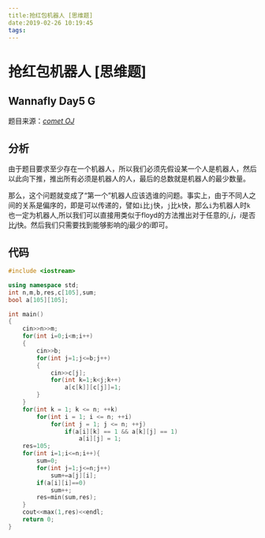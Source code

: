 ```yaml
---
title:抢红包机器人 [思维题]
date:2019-02-26 10:19:45
tags:
---
```


# 抢红包机器人 [思维题]

## Wannafly Day5 G

<!--more-->

题目来源：[_comet OJ_](https://zhixincode.com/contest/26/problem/G?problem_id=375)

## 分析

由于题目要求至少存在一个机器人，所以我们必须先假设某一个人是机器人，然后以此向下推，推出所有必须是机器人的人，最后的总数就是机器人的最少数量。

那么，这个问题就变成了“第一个”机器人应该选谁的问题。事实上，由于不同人之间的关系是偏序的，即是可以传递的，譬如`i`比`j`快，`j`比`k`快，那么`i`为机器人时`k`也一定为机器人,所以我们可以直接用类似于floyd的方法推出对于任意的$i,j$，$i$是否比$j$快。然后我们只需要找到能够影响的$j$最少的$i$即可。

## 代码

```C++
#include <iostream>

using namespace std;
int n,m,b,res,c[105],sum;
bool a[105][105];

int main()
{
    cin>>n>>m;
    for(int i=0;i<m;i++)
    {
        cin>>b;
        for(int j=1;j<=b;j++)
        {
            cin>>c[j];
            for(int k=1;k<j;k++)
                a[c[k]][c[j]]=1;
        }
    }
    for(int k = 1; k <= n; ++k)
        for(int i = 1; i <= n; ++i)
            for(int j = 1; j <= n; ++j)
                if(a[i][k] == 1 && a[k][j] == 1)
                    a[i][j] = 1;
    res=105;
    for(int i=1;i<=n;i++){
        sum=0;
        for(int j=1;j<=n;j++)
            sum+=a[j][i];
        if(a[i][i]==0)
            sum++;
        res=min(sum,res);
    }
    cout<<max(1,res)<<endl;
    return 0;
}
```